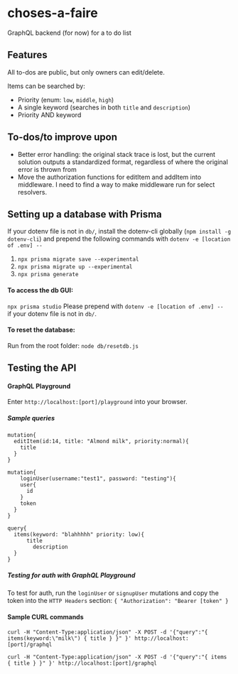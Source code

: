 # choses-a-faire
GraphQL backend (for now) for a to do list


## Features
All to-dos are public, but only owners can edit/delete.

Items can be searched by:
* Priority (enum: `low`, `middle`, `high`)
* A single keyword (searches in both `title` and `description`)
* Priority AND keyword

## To-dos/to improve upon
* Better error handling: the original stack trace is lost, but the current solution outputs a standardized format, regardless of where the original error is thrown from
* Move the authorization functions for editItem and addItem into middleware. I need to find a way to make middleware run for select resolvers.


## Setting up a database with Prisma
If your dotenv file is not in `db/`, install the dotenv-cli globally (`npm install -g dotenv-cli`) and prepend the following commands with `dotenv -e [location of .env] -- `
1. `npx prisma migrate save --experimental`
2. `npx prisma migrate up --experimental`
3. `npx prisma generate`

#### To access the db GUI:
`npx prisma studio`
Please prepend with `dotenv -e [location of .env] -- ` if your dotenv file is not in `db/`.

#### To reset the database:
Run from the root folder: `node db/resetdb.js`


## Testing the API
#### GraphQL Playground
Enter `http://localhost:[port]/playground` into your browser.

##### Sample queries
```
mutation{
  editItem(id:14, title: "Almond milk", priority:normal){
    title
  }
}

mutation{
	loginUser(username:"test1", password: "testing"){
    user{
      id
    }
    token
  }
}

query{
  items(keyword: "blahhhhh" priority: low){
      title
    	description
  }
}

```
##### Testing for auth with GraphQL Playground
To test for auth, run the `loginUser` or `signupUser` mutations and copy the token into the `HTTP Headers` section:
`{ "Authorization": "Bearer [token" }`


#### Sample CURL commands
`curl -H "Content-Type:application/json" -X POST -d '{"query":"{ items(keyword:\"milk\") { title } }" }' http://localhost:[port]/graphql`

`curl -H "Content-Type:application/json" -X POST -d '{"query":"{ items { title } }" }' http://localhost:[port]/graphql`


